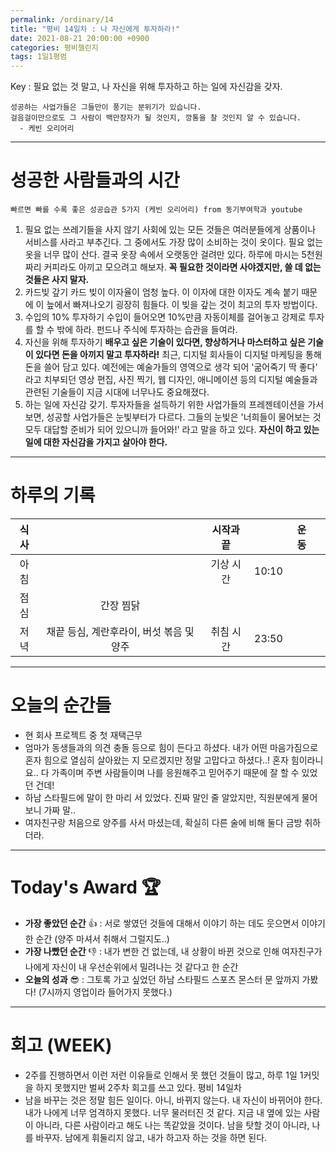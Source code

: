 ```yaml
---
permalink: /ordinary/14
title: "평비 14일차 : 나 자신에게 투자하라!"
date: 2021-08-21 20:00:00 +0900
categories: 평비챌린지
tags: 1일1평범
---  
```

Key : 필요 없는 것 말고, 나 자신을 위해 투자하고 하는 일에 자신감을 갖자.  
```
성공하는 사업가들은 그들만이 풍기는 분위기가 있습니다.
걸음걸이만으로도 그 사람이 백만장자가 될 것인지, 깡통을 찰 것인지 알 수 있습니다.
  - 케빈 오리어리
```

---
# 성공한 사람들과의 시간
`빠르면 빠를 수록 좋은 성공습관 5가지 (케빈 오리어리) from 동기부여학과 youtube`  
1. 필요 없는 쓰레기들을 사지 않기
  사회에 있는 모든 것들은 여러분들에게 상품이나 서비스를 사라고 부추긴다. 그 중에서도 가장 많이 소비하는 것이 옷이다. 필요 없는 옷을 너무 많이 산다. 결국 옷장 속에서 오랫동안 걸려만 있다. 하루에 마시는 5천원짜리 커피라도 아끼고 모으려고 해보자. **꼭 필요한 것이라면 사야겠지만, 쓸 데 없는 것들은 사지 말자.**  
2. 카드빚 갚기
  카드 빚이 이자율이 엄청 높다. 이 이자에 대한 이자도 계속 붙기 때문에 이 늪에서 빠져나오기 굉장히 힘들다. 이 빚을 갚는 것이 최고의 투자 방법이다.  
3. 수입의 10% 투자하기
  수입이 들어오면 10%만큼 자동이체를 걸어놓고 강제로 투자를 할 수 밖에 하라. 펀드나 주식에 투자하는 습관을 들여라.  
4. 자신을 위해 투자하기
  **배우고 싶은 기술이 있다면, 향상하거나 마스터하고 싶은 기술이 있다면 돈을 아끼지 말고 투자하라!** 최근, 디지털 회사들이 디지털 마케팅을 통해 돈을 쓸어 담고 있다. 예전에는 예술가들의 영역으로 생각 되어 '굶어죽기 딱 좋다' 라고 치부되던 영상 편집, 사진 찍기, 웹 디자인, 애니메이션 등의 디지털 예술들과 관련된 기술들이 지금 시대에 너무나도 중요해졌다.  
5. 하는 일에 자신감 갖기.
  투자자들을 설득하기 위한 사업가들의 프레젠테이션을 가서 보면, 성공할 사업가들은 눈빛부터가 다르다. 그들의 눈빛은 '너희들이 물어보는 것 모두 대답할 준비가 되어 있으니까 들어와!' 라고 말을 하고 있다. **자신이 하고 있는 일에 대한 자신감을 가지고 살아야 한다.**

---
# 하루의 기록

| 식사 |  | 시작과 끝 |  | 운동 |  |
|:----:|:----:|:----:|:----:|:----:|:----:|
| 아침 |  | 기상 시간 | 10:10 |  |  |
| 점심 | 간장 찜닭 |  |  |  |  |
| 저녁 | 채끝 등심, 계란후라이, 버섯 볶음 및 양주 | 취침 시간 | 23:50 |  |  |

---
# 오늘의 순간들
- 현 회사 프로젝트 중 첫 재택근무
- 엄마가 동생들과의 의견 충돌 등으로 힘이 든다고 하셨다. 내가 어떤 마음가짐으로 혼자 힘으로 열심히 살아왔는 지 모르겠지만 정말 고맙다고 하셨다..! 혼자 힘이라니요.. 다 가족이며 주변 사람들이며 나를 응원해주고 믿어주기 때문에 잘 할 수 있었던 건데!
- 하남 스타필드에 말이 한 마리 서 있었다. 진짜 말인 줄 알았지만, 직원분에게 물어보니 가짜 말..
- 여자친구랑 처음으로 양주를 사서 마셨는데, 확실히 다른 술에 비해 둘다 금방 취하더라.

---
# Today's Award 🏆
- **가장 좋았던 순간** 👍 : 서로 쌓였던 것들에 대해서 이야기 하는 데도 웃으면서 이야기 한 순간 (양주 마셔서 취해서 그럴지도..)
- **가장 나빴던 순간** 👎 : 내가 변한 건 없는데, 내 상황이 바뀐 것으로 인해 여자친구가 나에게 자신이 내 우선순위에서 밀려나는 것 같다고 한 순간
- **오늘의 성과** 😎 : 그토록 가고 싶었던 하남 스타필드 스포츠 몬스터 문 앞까지 가봤다! (7시까지 영업이라 들어가지 못했다.)

---
# 회고 (WEEK)
- 2주를 진행하면서 이런 저런 이유들로 인해서 못 했던 것들이 많고, 하루 1일 1커밋을 하지 못했지만 벌써 2주차 회고를 쓰고 있다. 평비 14일차 
- 남을 바꾸는 것은 정말 힘든 일이다. 아니, 바뀌지 않는다. 내 자신이 바뀌어야 한다. 내가 나에게 너무 엄격하지 못했다. 너무 물러터진 것 같다. 지금 내 옆에 있는 사람이 아니라, 다른 사람이라고 해도 나는 똑같았을 것이다. 남을 탓할 것이 아니라, 나를 바꾸자. 남에게 휘둘리지 않고, 내가 하고자 하는 것을 하면 된다.